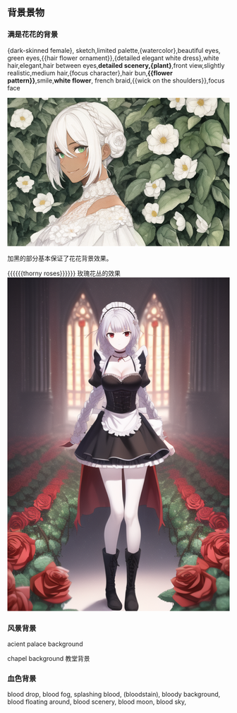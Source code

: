## 背景景物

### 满是花花的背景

{dark-skinned female}, sketch,limited palette,{watercolor},beautiful eyes, green eyes,{{hair flower ornament}},{detailed elegant white dress},white hair,elegant,hair between eyes,**detailed scenery,{plant}**,front view,slightly realistic,medium hair,{focus character},hair bun,**{{flower pattern}}**,smile,**white flower**, french braid,{{wick on the shoulders}},focus face

![image](../pic_stoarge/NovelAi%20pic/%7Bdark-skinned%20female%7D,%20sketch,limited%20palette,%7Bwatercolor%7D,beautiful%20eyes,%20green%20s-2008767696.png)

加黑的部分基本保证了花花背景效果。

{{{{{{thorny roses}}}}}} 玫瑰花丛的效果
![image](../pic_stoarge/NovelAi%20pic/1gil,%20white%20hair,%20long%20curls,%20long%20hair,%20braids,%20%7B%7B%7B%7B%7Bfrilly%20maid%20clothes%7D%7D%7D%7D%7D,%20s-2262862925.png)

### 风景背景

acient palace background

chapel background 教堂背景

### 血色背景

blood drop, blood fog, splashing blood, (bloodstain), bloody background, blood floating around, blood scenery, blood moon, blood sky,